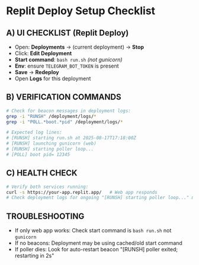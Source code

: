 # Replit Deploy Setup Checklist

## A) UI CHECKLIST (Replit Deploy)
- Open: **Deployments** → (current deployment) → **Stop**
- Click: **Edit Deployment**
- **Start command**: `bash run.sh`   *(not gunicorn)*
- **Env**: ensure `TELEGRAM_BOT_TOKEN` is present
- **Save** → **Redeploy**
- Open **Logs** for this deployment

## B) VERIFICATION COMMANDS
```bash
# Check for beacon messages in deployment logs:
grep -i "RUNSH" /deployment/logs/*
grep -i "POLL.*boot.*pid" /deployment/logs/*

# Expected log lines:
# [RUNSH] starting run.sh at 2025-08-17T17:18:00Z
# [RUNSH] launching gunicorn (web)
# [RUNSH] starting poller loop...
# [POLL] boot pid= 12345
```

## C) HEALTH CHECK
```bash
# Verify both services running:
curl -s https://your-app.replit.app/   # Web app responds
# Check deployment logs for ongoing "[RUNSH] starting poller loop..." messages
```

## TROUBLESHOOTING
- If only web app works: Check start command is `bash run.sh` not `gunicorn`
- If no beacons: Deployment may be using cached/old start command
- If poller dies: Look for auto-restart beacon "[RUNSH] poller exited; restarting in 2s"